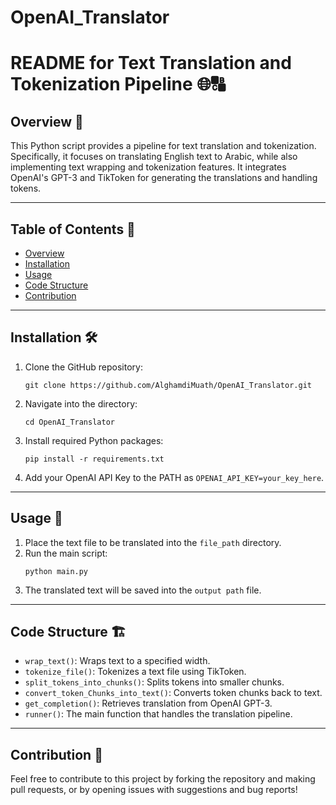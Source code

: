 # OpenAI_Translator
# README for Text Translation and Tokenization Pipeline 🌐🔠

## Overview 📑

This Python script provides a pipeline for text translation and tokenization. Specifically, it focuses on translating English text to Arabic, while also implementing text wrapping and tokenization features. It integrates OpenAI's GPT-3 and TikToken for generating the translations and handling tokens.

---

## Table of Contents 📖

- [Overview](#overview)
- [Installation](#installation)
- [Usage](#usage)
- [Code Structure](#code-structure)
- [Contribution](#contribution)

---

## Installation 🛠️

1. Clone the GitHub repository:
    ```
    git clone https://github.com/AlghamdiMuath/OpenAI_Translator.git
    ```
2. Navigate into the directory:
    ```
    cd OpenAI_Translator
    ```
3. Install required Python packages:
    ```
    pip install -r requirements.txt
    ```
4. Add your OpenAI API Key to the PATH as `OPENAI_API_KEY=your_key_here`.

---

## Usage 🚀

1. Place the text file to be translated into the `file_path` directory.
2. Run the main script:
    ```
    python main.py
    ```
3. The translated text will be saved into the `output path` file.

---

## Code Structure 🏗️

- `wrap_text()`: Wraps text to a specified width.
- `tokenize_file()`: Tokenizes a text file using TikToken.
- `split_tokens_into_chunks()`: Splits tokens into smaller chunks.
- `convert_token_Chunks_into_text()`: Converts token chunks back to text.
- `get_completion()`: Retrieves translation from OpenAI GPT-3.
- `runner()`: The main function that handles the translation pipeline.

---

## Contribution 👥

Feel free to contribute to this project by forking the repository and making pull requests, or by opening issues with suggestions and bug reports!
